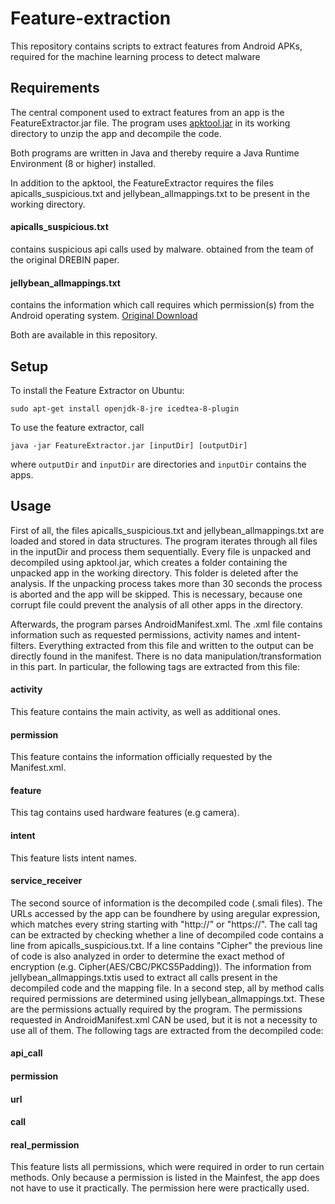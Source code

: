 Feature-extraction
===
This repository contains scripts to extract features from Android APKs, required for the machine learning process to detect malware

Requirements
---
The central component used to extract features from an app is the FeatureExtractor.jar file. 
The program uses [apktool.jar](https://ibotpeaches.github.io/Apktool/) in its working directory to unzip the app and decompile the code.

Both programs are written in Java and thereby require a Java Runtime Environment (8 or higher) installed. 

In addition to the apktool, the FeatureExtractor requires the files apicalls_suspicious.txt and jellybean_allmappings.txt to be present in 
the working directory. 
#### apicalls_suspicious.txt
contains suspicious api calls used by malware. obtained from the team of the original DREBIN paper.

#### jellybean_allmappings.txt 
contains the information which call requires which permission(s) from the Android operating system.
[Original Download](http://pscout.csl.toronto.edu/data/old/jellybean_allmappings.txt)

Both are available in this repository.

Setup
---
To install the Feature Extractor on Ubuntu:

```sudo apt-get install openjdk-8-jre icedtea-8-plugin```

To use the feature extractor, call

```java -jar FeatureExtractor.jar [inputDir] [outputDir]```

where `outputDir` and `inputDir` are directories and `inputDir` contains the apps.

Usage
---
First of all, the files apicalls_suspicious.txt and jellybean_allmappings.txt are loaded and stored in data structures. The program iterates through all files in the inputDir and process them sequentially. Every file is unpacked and decompiled using apktool.jar, which creates a folder containing the unpacked app in the working directory. This folder is deleted after the analysis. If the unpacking process takes more than 30 seconds the process is aborted and the app will be skipped. This is necessary, because one corrupt file could prevent the analysis of all other apps in the directory.

Afterwards, the program parses AndroidManifest.xml. The .xml file contains information such as requested permissions, activity names and intent-filters. Everything extracted from this file and written to the output can be directly found in the manifest. There is no data manipulation/transformation in this part. In particular, the following tags are extracted from this file: 

#### activity
This feature contains the main activity, as well as additional ones.
#### permission
This feature contains the information officially requested by the Manifest.xml.
#### feature
This tag contains used hardware features (e.g camera).
#### intent 
This feature lists intent names.
#### service_receiver


The second source of information is the decompiled code (.smali files). The URLs accessed by the app can be foundhere by using aregular expression, which matches every string starting with "http://" or "https://". The call tag can be extracted by checking whether a line of decompiled code contains a line from apicalls_suspicious.txt. If a line contains "Cipher" the previous line of code is also analyzed in order to determine the exact method of encryption (e.g. Cipher(AES/CBC/PKCS5Padding)). The information from jellybean_allmappings.txtis used to extract all calls present in the decompiled code and the mapping file. In a second step, all by method calls required permissions are determined using jellybean_allmappings.txt. These are the permissions actually required by the program. The permissions requested in AndroidManifest.xml CAN be used, but it is not a necessity to use all of them. The following tags are extracted from the decompiled code: 

#### api_call
#### permission
#### url
#### call
#### real_permission
This feature lists all permissions, which were required in order to run certain methods. Only because a permission is listed in the Mainfest, the app does not have to use it practically. The permission here were practically used.


